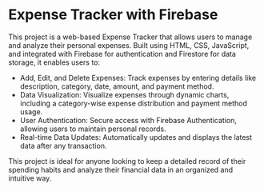 # Expense Tracker with Firebase
This project is a web-based Expense Tracker that allows users to manage and analyze their personal expenses. Built using HTML, CSS, JavaScript, and integrated with Firebase for authentication and Firestore for data storage, it enables users to:

- Add, Edit, and Delete Expenses: Track expenses by entering details like description, category, date, amount, and payment method.
- Data Visualization: Visualize expenses through dynamic charts, including a category-wise expense distribution and payment method usage.
- User Authentication: Secure access with Firebase Authentication, allowing users to maintain personal records.
- Real-time Data Updates: Automatically updates and displays the latest data after any transaction.

This project is ideal for anyone looking to keep a detailed record of their spending habits and analyze their financial data in an organized and intuitive way.

